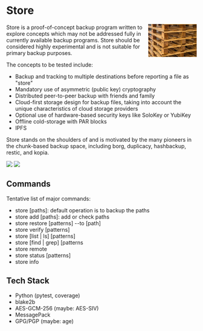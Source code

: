 # Store

<a href="https://commons.wikimedia.org/wiki/File:Wooden-pallets_stacked_8.jpg"><img src="assets/pallets128.jpg" alt="Image of wooden pallets" align="right" style="width: 128px;" /></a>

Store is a proof-of-concept backup program written to explore concepts which
may not be addressed fully in currently available backup programs. Store should
be considered highly experimental and is not suitable for primary backup
purposes.

The concepts to be tested include:

- Backup and tracking to multiple destinations before reporting a file as
  "store"
- Mandatory use of asymmetric (public key) cryptography
- Distributed peer-to-peer backup with friends and family
- Cloud-first storage design for backup files, taking into account the unique
  characteristics of cloud storage providers
- Optional use of hardware-based security keys like SoloKey or YubiKey
- Offline cold-storage with PAR blocks
- IPFS

Store stands on the shoulders of and is motivated by the many pioneers in the
chunk-based backup space, including borg, duplicacy, hashbackup, restic, and
kopia.

<img src="https://github.com/presto8/store/workflows/Ubuntu%2020.04/badge.svg"> <img src="https://img.shields.io/endpoint?url=https://raw.githubusercontent.com/wiki/presto8/store/python-coverage-comment-action-badge.json">

## Commands

Tentative list of major commands:

* store [paths]: default operation is to backup the paths
* store add [paths]: add or check paths
* store restore [patterns] --to [path]
* store verify [patterns]
* store [list | ls] [patterns]
* store [find | grep] [patterns
* store remote
* store status [patterns]
* store info

## Tech Stack
* Python (pytest, coverage)
* blake2b
* AES-GCM-256 (maybe: AES-SIV)
* MessagePack
* GPG/PGP (maybe: age)
